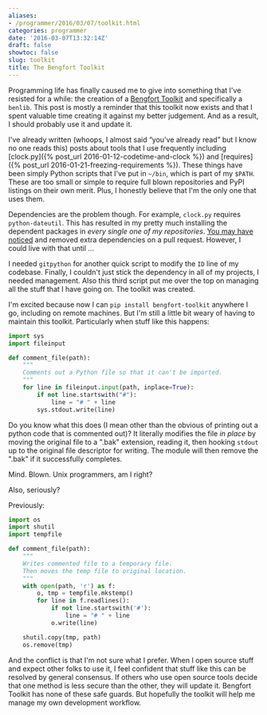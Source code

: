 ```yaml
---
aliases:
- /programmer/2016/03/07/toolkit.html
categories: programmer
date: '2016-03-07T13:32:14Z'
draft: false
showtoc: false
slug: toolkit
title: The Bengfort Toolkit
---
```


Programming life has finally caused me to give into something that I've resisted for a while: the creation of a [Bengfort Toolkit](https://github.com/bbengfort/toolkit) and specifically a `benlib`. This post is mostly a reminder that this toolkit now exists and that I spent valuable time creating it against my better judgement. And as a result, I should probably use it and update it.

I've already written (whoops, I almost said &ldquo;you've already read&rdquo; but I know no one reads this) posts about tools that I use frequently including [clock.py]({% post_url 2016-01-12-codetime-and-clock %}) and [requires]({% post_url 2016-01-21-freezing-requirements %}). These things have been simply Python scripts that I've put in `~/bin`, which is part of my `$PATH`. These are too small or simple to require full blown repositories and PyPI listings on their own merit. Plus, I honestly believe that I'm the only one that uses them.

Dependencies are the problem though. For example, `clock.py` requires `python-dateutil`. This has resulted in my pretty much installing the dependent packages in _every single one of my repositories_. [You may have noticed](https://github.com/bbengfort/confire/pull/4/files) and removed extra dependencies on a pull request. However, I could live with that until ...

I needed `gitpython` for another quick script to modify the `ID` line of my codebase. Finally, I couldn't just stick the dependency in all of my projects, I needed management. Also this third script put me over the top on managing all the stuff that I have going on. The toolkit was created.

I'm excited because now I can `pip install bengfort-toolkit` anywhere I go, including on remote machines. But I'm still a little bit weary of having to maintain this toolkit. Particularly when stuff like this happens:

```python
import sys
import fileinput

def comment_file(path):
    """
    Comments out a Python file so that it can't be imported.
    """
    for line in fileinput.input(path, inplace=True):
        if not line.startswith("#"):
            line = "# " + line
        sys.stdout.write(line)
```

Do you know what this does (I mean other than the obvious of printing out a python code that is commented out)? It literally modifies the file _in place_ by moving the original file to a ".bak" extension, reading it, then hooking `stdout` up to the original file descriptor for writing. The module will then remove the ".bak" if it successfully completes.

Mind. Blown. Unix programmers, am I right?

Also, seriously?

Previously:

```python
import os
import shutil
import tempfile

def comment_file(path):
    """
    Writes commented file to a temporary file.
    Then moves the temp file to original location.
    """
    with open(path, 'r') as f:
        o, tmp = tempfile.mkstemp()
        for line in f.readlines():
            if not line.startswith('#'):
                line = "# " + line
            o.write(line)

    shutil.copy(tmp, path)
    os.remove(tmp)
```

And the conflict is that I'm not sure what I prefer. When I open source stuff and expect other folks to use it, I feel confident that stuff like this can be resolved by general consensus. If others who use open source tools decide that one method is less secure than the other, they will update it. Bengfort Toolkit has none of these safe guards. But hopefully the toolkit will help me manage my own development workflow.
